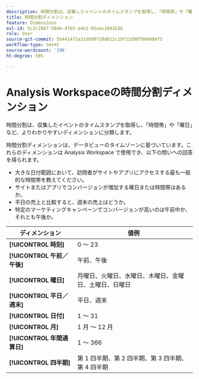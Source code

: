 ```yaml
---
description: 時間分割は、収集したイベントのタイムスタンプを取得し、「時間帯」や「曜日」など、よりわかりやすいディメンションに分類します。
title: 時間分割ディメンション
feature: Dimensions
exl-id: 5c3c2867-58de-4765-a4e1-91eac1891b38
role: User
source-git-commit: 5b441472a21db99728d012c19f12d98f984086f5
workflow-type: tm+mt
source-wordcount: '196'
ht-degree: 58%

---
```


# Analysis Workspaceの時間分割ディメンション

時間分割は、収集したイベントのタイムスタンプを取得し、「時間帯」や「曜日」など、よりわかりやすいディメンションに分類します。

時間分割ディメンションは、データビューのタイムゾーンに基づいています。これらのディメンションは Analysis Workspace で使用でき、以下の問いへの回答を得られます。

* 大きな日付範囲において、訪問者がサイトやアプリにアクセスする最も一般的な時間帯を教えてください。
* サイトまたはアプリでコンバージョンが増加する曜日または時間帯はあるか。
* 平日の売上と比較すると、週末の売上はどうか。
* 特定のマーケティングキャンペーンでコンバージョンが高いのは午前中か、それとも午後か。

| ディメンション | 値例 |
|--- |--- |
| **[!UICONTROL 時刻]** | 0 ～ 23 |
| **[!UICONTROL 午前／午後]** | 午前、午後 |
| **[!UICONTROL 曜日]** | 月曜日、火曜日、水曜日、木曜日、金曜日、土曜日、日曜日 |
| **[!UICONTROL 平日／週末]** | 平日、週末 |
| **[!UICONTROL 日付]** | 1 ～ 31 |
| **[!UICONTROL 月]** | 1 月 ～ 12 月 |
| **[!UICONTROL 年間通算日]** | 1 ～ 366 |
| **[!UICONTROL 四半期]** | 第 1 四半期、第 2 四半期、第 3 四半期、第 4 四半期 |
